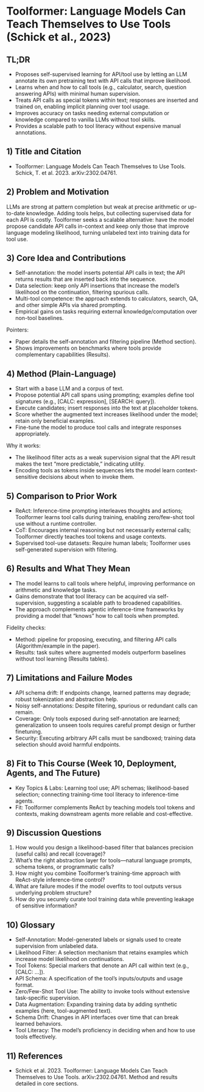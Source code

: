 # Toolformer: Language Models Can Teach Themselves to Use Tools (Schick et al., 2023)

## TL;DR
- Proposes self-supervised learning for API/tool use by letting an LLM annotate its own pretraining text with API calls that improve likelihood.
- Learns when and how to call tools (e.g., calculator, search, question answering APIs) with minimal human supervision.
- Treats API calls as special tokens within text; responses are inserted and trained on, enabling implicit planning over tool usage.
- Improves accuracy on tasks needing external computation or knowledge compared to vanilla LLMs without tool skills.
- Provides a scalable path to tool literacy without expensive manual annotations.

## 1) Title and Citation
- Toolformer: Language Models Can Teach Themselves to Use Tools. Schick, T. et al. 2023. arXiv:2302.04761.

## 2) Problem and Motivation
LLMs are strong at pattern completion but weak at precise arithmetic or up-to-date knowledge. Adding tools helps, but collecting supervised data for each API is costly. Toolformer seeks a scalable alternative: have the model propose candidate API calls in-context and keep only those that improve language modeling likelihood, turning unlabeled text into training data for tool use.

## 3) Core Idea and Contributions
- Self-annotation: the model inserts potential API calls in text; the API returns results that are inserted back into the sequence.
- Data selection: keep only API insertions that increase the model’s likelihood on the continuation, filtering spurious calls.
- Multi-tool competence: the approach extends to calculators, search, QA, and other simple APIs via shared prompting.
- Empirical gains on tasks requiring external knowledge/computation over non-tool baselines.

Pointers:
- Paper details the self-annotation and filtering pipeline (Method section).
- Shows improvements on benchmarks where tools provide complementary capabilities (Results).

## 4) Method (Plain-Language)
- Start with a base LLM and a corpus of text.
- Propose potential API call spans using prompting; examples define tool signatures (e.g., [CALC: expression], [SEARCH: query]).
- Execute candidates; insert responses into the text at placeholder tokens.
- Score whether the augmented text increases likelihood under the model; retain only beneficial examples.
- Fine-tune the model to produce tool calls and integrate responses appropriately.

Why it works:
- The likelihood filter acts as a weak supervision signal that the API result makes the text “more predictable,” indicating utility.
- Encoding tools as tokens inside sequences lets the model learn context-sensitive decisions about when to invoke them.

## 5) Comparison to Prior Work
- ReAct: Inference-time prompting interleaves thoughts and actions; Toolformer learns tool calls during training, enabling zero/few-shot tool use without a runtime controller.
- CoT: Encourages internal reasoning but not necessarily external calls; Toolformer directly teaches tool tokens and usage contexts.
- Supervised tool-use datasets: Require human labels; Toolformer uses self-generated supervision with filtering.

## 6) Results and What They Mean
- The model learns to call tools where helpful, improving performance on arithmetic and knowledge tasks.
- Gains demonstrate that tool literacy can be acquired via self-supervision, suggesting a scalable path to broadened capabilities.
- The approach complements agentic inference-time frameworks by providing a model that “knows” how to call tools when prompted.

Fidelity checks:
- Method: pipeline for proposing, executing, and filtering API calls (Algorithm/example in the paper).
- Results: task suites where augmented models outperform baselines without tool learning (Results tables).

## 7) Limitations and Failure Modes
- API schema drift: If endpoints change, learned patterns may degrade; robust tokenization and abstraction help.
- Noisy self-annotations: Despite filtering, spurious or redundant calls can remain.
- Coverage: Only tools exposed during self-annotation are learned; generalization to unseen tools requires careful prompt design or further finetuning.
- Security: Executing arbitrary API calls must be sandboxed; training data selection should avoid harmful endpoints.

## 8) Fit to This Course (Week 10, Deployment, Agents, and The Future)
- Key Topics & Labs: Learning tool use; API schemas; likelihood-based selection; connecting training-time tool literacy to inference-time agents.
- Fit: Toolformer complements ReAct by teaching models tool tokens and contexts, making downstream agents more reliable and cost-effective.

## 9) Discussion Questions
1) How would you design a likelihood-based filter that balances precision (useful calls) and recall (coverage)?
2) What’s the right abstraction layer for tools—natural language prompts, schema tokens, or programmatic calls?
3) How might you combine Toolformer’s training-time approach with ReAct-style inference-time control?
4) What are failure modes if the model overfits to tool outputs versus underlying problem structure?
5) How do you securely curate tool training data while preventing leakage of sensitive information?

## 10) Glossary
- Self-Annotation: Model-generated labels or signals used to create supervision from unlabeled data.
- Likelihood Filter: A selection mechanism that retains examples which increase model likelihood on continuations.
- Tool Tokens: Special markers that denote an API call within text (e.g., [CALC: …]).
- API Schema: A specification of the tool’s inputs/outputs and usage format.
- Zero/Few-Shot Tool Use: The ability to invoke tools without extensive task-specific supervision.
- Data Augmentation: Expanding training data by adding synthetic examples (here, tool-augmented text).
- Schema Drift: Changes in API interfaces over time that can break learned behaviors.
- Tool Literacy: The model’s proficiency in deciding when and how to use tools effectively.

## 11) References
- Schick et al. 2023. Toolformer: Language Models Can Teach Themselves to Use Tools. arXiv:2302.04761. Method and results detailed in core sections.
